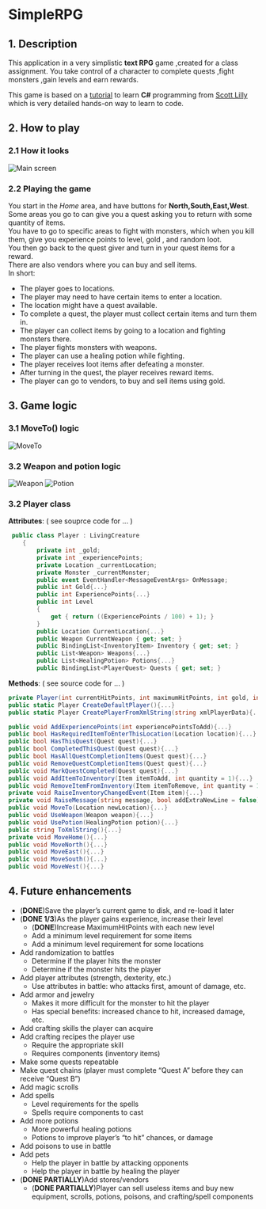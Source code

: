 # SimpleRPG
## 1. Description
This application in a very simplistic **text RPG** game ,created for a class assignment. You take control of a character to complete quests ,fight monsters ,gain levels and earn rewards.   

This game is based on a [tutorial](http://scottlilly.com/learn-c-by-building-a-simple-rpg-index/) to learn **C#** programming from [Scott Lilly](https://scottlilly.com/) which is very detailed hands-on way to learn to code.
## 2. How to play
### 2.1 How it looks
![Main screen](https://i0.wp.com/scottlilly.com/wp-content/uploads/2014/05/Lesson-00.1-Game-screenshot.png?s)
### 2.2 Playing the game
You start in the _Home_ area, and have buttons for **North,South,East,West**.  
Some areas you go to can give you a quest asking you to return with some quantity of items.  
You have to go to specific areas to fight with monsters, which when you kill them, give you experience points to level, gold , and random loot.  
You then go back to the quest giver and turn in your quest items for a reward.  
There are also vendors where you can buy and sell items.      
In short:  
* The player goes to locations.
* The player may need to have certain items to enter a location.
* The location might have a quest available.
* To complete a quest, the player must collect certain items and turn them in.
* The player can collect items by going to a location and fighting monsters there.
* The player fights monsters with weapons.
* The player can use a healing potion while fighting.
* The player receives loot items after defeating a monster.
* After turning in the quest, the player receives reward items.
* The player can go to vendors, to buy and sell items using gold.  

## 3. Game logic
### 3.1 MoveTo() logic
![MoveTo](http://puu.sh/oOy9L/7b3758b455.png)
### 3.2 Weapon and potion logic
![Weapon](http://puu.sh/oPeXJ/fda4a08b45.png)
![Potion](http://puu.sh/oPeYh/354d73bae2.png)
### 3.2 Player class
**Attributes**: ( see souprce code for ... )
```c#
 public class Player : LivingCreature
    {
        private int _gold;
        private int _experiencePoints;
        private Location _currentLocation;
        private Monster _currentMonster;
        public event EventHandler<MessageEventArgs> OnMessage;
        public int Gold{...}
        public int ExperiencePoints{...}
        public int Level
        {
            get { return ((ExperiencePoints / 100) + 1); }
        }
        public Location CurrentLocation{...}
        public Weapon CurrentWeapon { get; set; }
        public BindingList<InventoryItem> Inventory { get; set; }
        public List<Weapon> Weapons{...}
        public List<HealingPotion> Potions{...}
        public BindingList<PlayerQuest> Quests { get; set; }
```
**Methods**: ( see source code for ... )
```c#
private Player(int currentHitPoints, int maximumHitPoints, int gold, int experiencePoints) : base(currentHitPoints, maximumHitPoints){...}
public static Player CreateDefaultPlayer(){...}
public static Player CreatePlayerFromXmlString(string xmlPlayerData){...}  

public void AddExperiencePoints(int experiencePointsToAdd){...}
public bool HasRequiredItemToEnterThisLocation(Location location){...}
public bool HasThisQuest(Quest quest){...}
public bool CompletedThisQuest(Quest quest){...}
public bool HasAllQuestCompletionItems(Quest quest){...}
public void RemoveQuestCompletionItems(Quest quest){...}
public void MarkQuestCompleted(Quest quest){...}
public void AddItemToInventory(Item itemToAdd, int quantity = 1){...}
public void RemoveItemFromInventory(Item itemToRemove, int quantity = 1){...}
private void RaiseInventoryChangedEvent(Item item){...}
private void RaiseMessage(string message, bool addExtraNewLine = false){...}
public void MoveTo(Location newLocation){...}
public void UseWeapon(Weapon weapon){...}
public void UsePotion(HealingPotion potion){...}
public string ToXmlString(){...}  
private void MoveHome(){...}
public void MoveNorth(){...}
public void MoveEast(){...}
public void MoveSouth(){...}
public void MoveWest(){...}
```
## 4. Future enhancements

* (**DONE**)Save the player’s current game to disk, and re-load it later  
* (**DONE 1/3**)As the player gains experience, increase their level
  * (**DONE**)Increase MaximumHitPoints with each new level
  * Add a minimum level requirement for some items
  * Add a minimum level requirement for some locations
* Add randomization to battles
  * Determine if the player hits the monster
  * Determine if the monster hits the player
* Add player attributes (strength, dexterity, etc.)
  * Use attributes in battle: who attacks first, amount of damage, etc.
* Add armor and jewelry
  * Makes it more difficult for the monster to hit the player
  * Has special benefits: increased chance to hit, increased damage, etc.
* Add crafting skills the player can acquire
* Add crafting recipes the player use
  * Require the appropriate skill
  * Requires components (inventory items)
* Make some quests repeatable 
* Make quest chains (player must complete “Quest A” before they can receive “Quest B”)
* Add magic scrolls
* Add spells
  * Level requirements for the spells
  * Spells require components to cast
* Add more potions
  * More powerful healing potions
  * Potions to improve player’s “to hit” chances, or damage
* Add poisons to use in battle
* Add pets
  * Help the player in battle by attacking opponents
  * Help the player in battle by healing the player
* (**DONE PARTIALLY**)Add stores/vendors
  * (**DONE PARTIALLY**)Player can sell useless items and buy new equipment, scrolls, potions, poisons, and crafting/spell components
